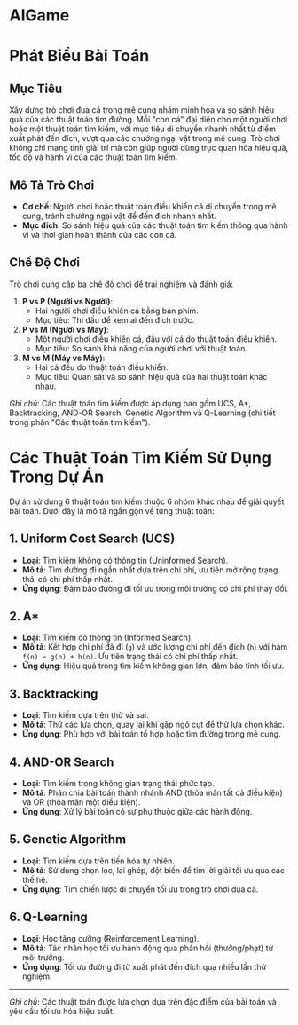 # AIGame
# Phát Biểu Bài Toán

## Mục Tiêu
Xây dựng trò chơi đua cá trong mê cung nhằm minh họa và so sánh hiệu quả của các thuật toán tìm đường. Mỗi "con cá" đại diện cho một người chơi hoặc một thuật toán tìm kiếm, với mục tiêu di chuyển nhanh nhất từ điểm xuất phát đến đích, vượt qua các chướng ngại vật trong mê cung. Trò chơi không chỉ mang tính giải trí mà còn giúp người dùng trực quan hóa hiệu quả, tốc độ và hành vi của các thuật toán tìm kiếm.

## Mô Tả Trò Chơi
- **Cơ chế**: Người chơi hoặc thuật toán điều khiển cá di chuyển trong mê cung, tránh chướng ngại vật để đến đích nhanh nhất.
- **Mục đích**: So sánh hiệu quả của các thuật toán tìm kiếm thông qua hành vi và thời gian hoàn thành của các con cá.

## Chế Độ Chơi
Trò chơi cung cấp ba chế độ chơi để trải nghiệm và đánh giá:
1. **P vs P (Người vs Người)**: 
   - Hai người chơi điều khiển cá bằng bàn phím.
   - Mục tiêu: Thi đấu để xem ai đến đích trước.
2. **P vs M (Người vs Máy)**:
   - Một người chơi điều khiển cá, đấu với cá do thuật toán điều khiển.
   - Mục tiêu: So sánh khả năng của người chơi với thuật toán.
3. **M vs M (Máy vs Máy)**:
   - Hai cá đều do thuật toán điều khiển.
   - Mục tiêu: Quan sát và so sánh hiệu quả của hai thuật toán khác nhau.


*Ghi chú*: Các thuật toán tìm kiếm được áp dụng bao gồm UCS, A*, Backtracking, AND-OR Search, Genetic Algorithm và Q-Learning (chi tiết trong phần "Các thuật toán tìm kiếm").
# Các Thuật Toán Tìm Kiếm Sử Dụng Trong Dự Án

Dự án sử dụng 6 thuật toán tìm kiếm thuộc 6 nhóm khác nhau để giải quyết bài toán. Dưới đây là mô tả ngắn gọn về từng thuật toán:

## 1. Uniform Cost Search (UCS)
- **Loại**: Tìm kiếm không có thông tin (Uninformed Search).
- **Mô tả**: Tìm đường đi ngắn nhất dựa trên chi phí, ưu tiên mở rộng trạng thái có chi phí thấp nhất.
- **Ứng dụng**: Đảm bảo đường đi tối ưu trong môi trường có chi phí thay đổi.

## 2. A*
- **Loại**: Tìm kiếm có thông tin (Informed Search).
- **Mô tả**: Kết hợp chi phí đã đi (`g`) và ước lượng chi phí đến đích (`h`) với hàm `f(n) = g(n) + h(n)`. Ưu tiên trạng thái có chi phí thấp nhất.
- **Ứng dụng**: Hiệu quả trong tìm kiếm không gian lớn, đảm bảo tính tối ưu.

## 3. Backtracking
- **Loại**: Tìm kiếm dựa trên thử và sai.
- **Mô tả**: Thử các lựa chọn, quay lại khi gặp ngõ cụt để thử lựa chọn khác.
- **Ứng dụng**: Phù hợp với bài toán tổ hợp hoặc tìm đường trong mê cung.

## 4. AND-OR Search
- **Loại**: Tìm kiếm trong không gian trạng thái phức tạp.
- **Mô tả**: Phân chia bài toán thành nhánh AND (thỏa mãn tất cả điều kiện) và OR (thỏa mãn một điều kiện).
- **Ứng dụng**: Xử lý bài toán có sự phụ thuộc giữa các hành động.

## 5. Genetic Algorithm
- **Loại**: Tìm kiếm dựa trên tiến hóa tự nhiên.
- **Mô tả**: Sử dụng chọn lọc, lai ghép, đột biến để tìm lời giải tối ưu qua các thế hệ.
- **Ứng dụng**: Tìm chiến lược di chuyển tối ưu trong trò chơi đua cá.

## 6. Q-Learning
- **Loại**: Học tăng cường (Reinforcement Learning).
- **Mô tả**: Tác nhân học tối ưu hành động qua phản hồi (thưởng/phạt) từ môi trường.
- **Ứng dụng**: Tối ưu đường đi từ xuất phát đến đích qua nhiều lần thử nghiệm.

---
*Ghi chú*: Các thuật toán được lựa chọn dựa trên đặc điểm của bài toán và yêu cầu tối ưu hóa hiệu suất.
